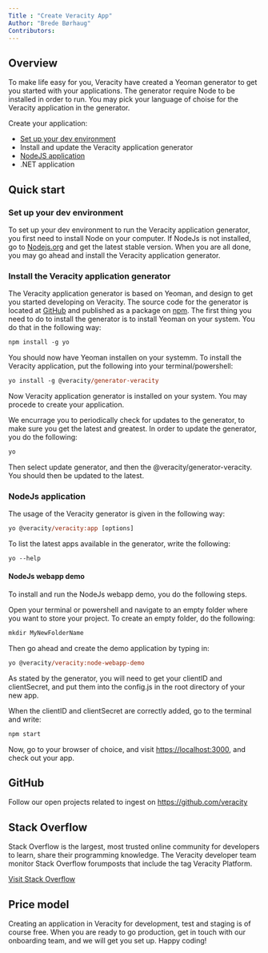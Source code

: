 ```yaml
---
Title : "Create Veracity App"
Author: "Brede Børhaug"
Contributors: 
---
```




## Overview 
To make life easy for you, Veracity have created a Yeoman generator to get you started with your applications. The generator require Node to be installed in order to run. You may pick your language of choise for the Veracity application in the generator.


Create your application:
- [Set up your dev environment](#set-up-your-dev-environment)
- Install and update the Veracity application generator
- [NodeJS application](#nodejs-application)
- .NET application


## Quick start 


### Set up your dev environment
To set up your dev environment to run the Veracity application generator, you first need to install Node on your computer. If NodeJs is not installed, go to [Nodejs.org](https://nodejs.org/en/download/) and get the latest stable version. When you are all done, you may go ahead and install the Veracity application generator. 

### Install the Veracity application generator
The Veracity application generator is based on Yeoman, and design to get you started developing on Veracity. The source code for the generator is located at [GitHub](https://www.github.com/veracity) and published as a package on [npm](https://www.npmjs.com/package/@veracity/generator-veracity). The first thing you need to do to install the generator is to install Yeoman on your system. You do that in the following way:

```ps
npm install -g yo
```

You should now have Yeoman installen on your systemm. To install the Veracity application, put the following into your terminal/powershell:
```ps
yo install -g @veracity/generator-veracity
```

Now Veracity application generator is installed on your system. You may procede to create your application. 

We encurrage you to periodically check for updates to the generator, to make sure you get the latest and greatest. In order to update the generator, you do the following:

```ps
yo
```
Then select update generator, and then the @veracity/generator-veracity. You should then be updated to the latest.

### NodeJs application
The usage of the Veracity generator is given in the following way:
```ps
yo @veracity/veracity:app [options]
```

To list the latest apps available in the generator, write the following:

```ps
yo --help
```

#### NodeJs webapp demo
To install and run the NodeJs webapp demo, you do the following steps.

Open your terminal or powershell and navigate to an empty folder where you want to store your project. To create an empty folder, do the following:

```ps
mkdir MyNewFolderName
```
Then go ahead and create the demo application by typing in:

```ps
yo @veracity/veracity:node-webapp-demo
```

As stated by the generator, you will need to get your clientID and clientSecret, and put them into the config.js in the root directory of your new app.

When the clientID and clientSecret are correctly added, go to the terminal and write:

```ps
npm start
```


Now, go to your browser of choice, and visit [https://localhost:3000](https://localhost:3000), and check out your app.



## GitHub  
Follow our open projects related to ingest on https://github.com/veracity

## Stack Overflow
Stack Overflow is the largest, most trusted online community for developers to learn, share their programming knowledge. The Veracity developer team monitor Stack Overflow forumposts that include the tag Veracity Platform.

[Visit Stack Overflow](https://stackoverflow.com/questions/tagged/veracity+platform?mode=all)

 
 
## Price model 
Creating an application in Veracity for development, test and staging is of course free. When you are ready to go production, get in touch with our onboarding team, and we will get you set up. Happy coding!
 
 